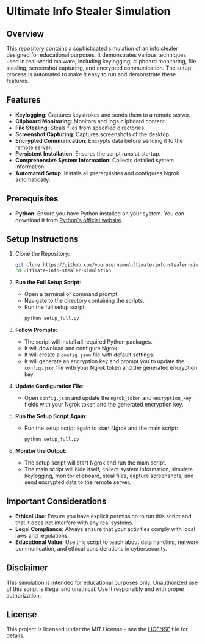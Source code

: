 # Ultimate Info Stealer Simulation

## Overview

This repository contains a sophisticated simulation of an info stealer designed for educational purposes. It demonstrates various techniques used in real-world malware, including keylogging, clipboard monitoring, file stealing, screenshot capturing, and encrypted communication. The setup process is automated to make it easy to run and demonstrate these features.

## Features

- **Keylogging**: Captures keystrokes and sends them to a remote server.
- **Clipboard Monitoring**: Monitors and logs clipboard content.
- **File Stealing**: Steals files from specified directories.
- **Screenshot Capturing**: Captures screenshots of the desktop.
- **Encrypted Communication**: Encrypts data before sending it to the remote server.
- **Persistent Installation**: Ensures the script runs at startup.
- **Comprehensive System Information**: Collects detailed system information.
- **Automated Setup**: Installs all prerequisites and configures Ngrok automatically.

## Prerequisites

- **Python**: Ensure you have Python installed on your system. You can download it from [Python's official website](https://www.python.org/).

## Setup Instructions

1. Clone the Repository:

   ```sh
   git clone https://github.com/yourusername/ultimate-info-stealer-simulation.git
   cd ultimate-info-stealer-simulation
   ```

2. **Run the Full Setup Script**:

   - Open a terminal or command prompt.
   - Navigate to the directory containing the scripts.
   - Run the full setup script:
     ```sh
     python setup_full.py
     ```

3. **Follow Prompts**:

   - The script will install all required Python packages.
   - It will download and configure Ngrok.
   - It will create a `config.json` file with default settings.
   - It will generate an encryption key and prompt you to update the `config.json` file with your Ngrok token and the generated encryption key.

4. **Update Configuration File**:

   - Open `config.json` and update the `ngrok_token` and `encryption_key` fields with your Ngrok token and the generated encryption key.

5. **Run the Setup Script Again**:

   - Run the setup script again to start Ngrok and the main script:
     ```sh
     python setup_full.py
     ```

6. **Monitor the Output**:
   - The setup script will start Ngrok and run the main script.
   - The main script will hide itself, collect system information, simulate keylogging, monitor clipboard, steal files, capture screenshots, and send encrypted data to the remote server.

## Important Considerations

- **Ethical Use**: Ensure you have explicit permission to run this script and that it does not interfere with any real systems.
- **Legal Compliance**: Always ensure that your activities comply with local laws and regulations.
- **Educational Value**: Use this script to teach about data handling, network communication, and ethical considerations in cybersecurity.

## Disclaimer

This simulation is intended for educational purposes only. Unauthorized use of this script is illegal and unethical. Use it responsibly and with proper authorization.

## License

This project is licensed under the MIT License - see the [LICENSE](LICENSE) file for details.
